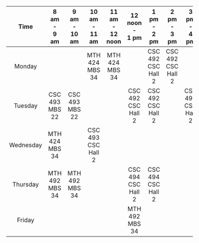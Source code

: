 |    Time   	|  8 am <br>- <br>9 am  	|  9 am <br>- <br>10 am 	| 10 am <br>- <br>11 am 	| 11 am <br> - <br>12 noon 	|  12 noon<br>-<br>1 pm 	|   1 pm<br>- <br>2 pm  	|   2 pm<br>-<br>3 pm   	|   3 pm<br>-<br>4 pm   	|   4 pm<br>-<br>5 pm   	| 5 pm<br>-<br>6 pm 	|
|:---------:	|:---------------------:	|:---------------------:	|:---------------------:	|:------------------------:	|:---------------------:	|:---------------------:	|:---------------------:	|:---------------------:	|:---------------------:	|:-----------------:	|
| Monday    	|                       	|               	| MTH 424 <br>MBS 34              	| MTH 424    <br>MBS 34              	|                       	| CSC 492<br>CSC Hall 2 	| CSC 492<br>CSC Hall 2 	|                       	|                       	|                   	|
| Tuesday   	| CSC 493<br>MBS 22 	| CSC 493<br>MBS 22 	|                       	|     	| CSC 492<br>CSC Hall 2 	| CSC 492<br>CSC Hall 2 	|  	| CSC 494<br>CSC Hall 2 	| CSC 494<br>CSC Hall 2 	|                   	|
| Wednesday 	| MTH 424 <br>MBS 34               	|                       	| CSC 493<br>CSC Hall 2 	|                          	|                       	|                       	|                       	|                       	|                       	|                   	|
| Thursday  	| MTH 492 <br>MBS 34               	|  MTH 492 <br>MBS 34                       	|                       	|                          	| CSC 494<br>CSC Hall 2 	| CSC 494<br>CSC Hall 2 	|                       	|                       	|                       	|                   	|
| Friday    	|                       	|                       	|                       	|                          	| MTH 492 <br>MBS 34               	|            	|                       	|                       	|                       	|                   	|
